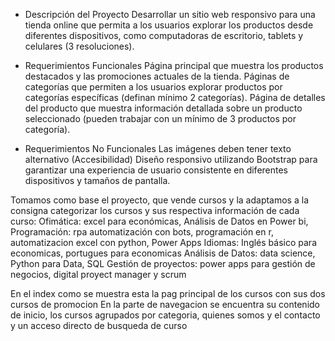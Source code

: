 * Descripción del Proyecto
Desarrollar un sitio web responsivo para una tienda online que permita a los usuarios explorar los productos desde diferentes dispositivos, como computadoras de escritorio, tablets y celulares (3 resoluciones).
 
* Requerimientos Funcionales
Página principal que muestra los productos destacados y las promociones actuales de la tienda.
Páginas de categorías que permiten a los usuarios explorar productos por categorías específicas (definan mínimo 2 categorías).
Página de detalles del producto que muestra información detallada sobre un producto seleccionado (pueden trabajar con un mínimo de 3 productos por categoría).

* Requerimientos No Funcionales
Las imágenes deben tener texto alternativo (Accesibilidad)
Diseño responsivo utilizando Bootstrap para garantizar una experiencia de usuario consistente en diferentes dispositivos y tamaños de pantalla.


Tomamos como base el proyecto, que vende cursos y la adaptamos a la consigna
categorizar los cursos y sus respectiva información de cada curso:
   Ofimática: excel para económicas, Análisis de Datos en Power bi, 
   Programación: rpa automatización con bots, programación en r, automatizacion excel con python, Power Apps 
   Idiomas: Inglés básico para economicas, portugues para economicas
   Análisis de Datos: data science, Python para Data, SQL
   Gestión de proyectos: power apps para gestión de negocios, digital proyect manager y scrum

En el index como se muestra esta la pag principal de los cursos con sus dos cursos de promocion
En la parte de navegacion se encuentra su contenido de inicio, los cursos agrupados por categoria, quienes somos y el contacto y un acceso directo de busqueda de curso
